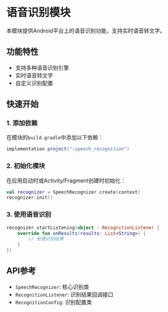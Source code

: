 # 语音识别模块

本模块提供Android平台上的语音识别功能，支持实时语音转文字。

## 功能特性
- 支持多种语音识别引擎
- 实时语音转文字
- 自定义识别配置

## 快速开始

### 1. 添加依赖

在模块的`build.gradle`中添加以下依赖：

```gradle
implementation project(":speech_recognition")
```

### 2. 初始化模块

在应用启动时或Activity/Fragment创建时初始化：

```kotlin
val recognizer = SpeechRecognizer.create(context)
recognizer.init()
```

### 3. 使用语音识别

```kotlin
recognizer.startListening(object : RecognitionListener {
    override fun onResults(results: List<String>) {
        // 处理识别结果
    }
})
```

## API参考

- `SpeechRecognizer`: 核心识别类
- `RecognitionListener`: 识别结果回调接口
- `RecognitionConfig`: 识别配置类